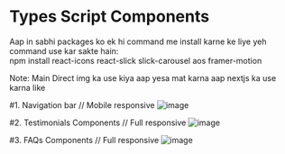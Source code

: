 # Types Script Components

Aap in sabhi packages ko ek hi command me install karne ke liye yeh command use kar sakte hain:  
npm install react-icons react-slick slick-carousel aos framer-motion

Note: Main Direct img ka use kiya aap yesa mat karna aap nextjs ka use karna like <Image/>

#1. Navigation bar // Mobile responsive
![image](https://github.com/user-attachments/assets/c07d088c-957e-470f-9f18-d258bbbd7bc6)

#2. Testimonials Components // Full responsive
![image](https://github.com/user-attachments/assets/387adf37-54ef-4cb2-880f-2e0450db5396)

#3. FAQs Components // Full responsive
![image](https://github.com/user-attachments/assets/1dbb7647-75b1-4ba9-9eb7-f6c87bd4bba8)

